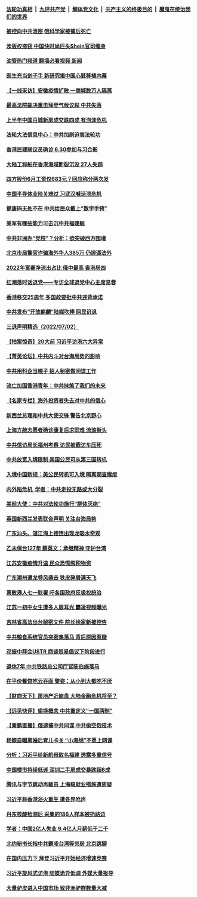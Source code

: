 ####  [法轮功真相](../../../../basic/blob/master/README.md?t=07040101) &nbsp;|&nbsp; [九评共产党](../../../../9ping.md/blob/master/README.md?t=07040101) &nbsp;|&nbsp; [解体党文化](../../../../jtdwh.md/blob/master/README.md?t=07040101)  &nbsp;|&nbsp; [共产主义的终极目的](../../../../gczydzjmd.md/blob/master/README.md?t=07040101) &nbsp;|&nbsp; [魔鬼在统治我们的世界](../../../../mgztzwmdsj.md/blob/master/README.md?t=07040101) 

#### [被控向中共泄密 俄科学家被捕后死亡](../pages/nsc413/n13772686.md?t=07040101) 

#### [涉版权盗窃 中国快时尚巨头Shein官司缠身](../pages/nsc413/n13772674.md?t=07040101) 

#### [油管热门频道 翻墙必看视频 新闻](http://45.76.130.85:81/youtube.html?07040101)

#### [医生充当刽子手 新研究揭中国心脏移植内幕](../pages/nsc413/n13772291.md?t=07040101) 

#### [【一线采访】安徽疫情扩散 一商城数万人隔离](../pages/nsc413/n13772567.md?t=07040101) 

#### [最高法院裁决重击拜登气候议程 中共失落](../pages/nsc413/n13772409.md?t=07040101) 

#### [上半年中国百城新房成交跌四成 有泡沫危机](../pages/nsc413/n13772559.md?t=07040101) 

#### [法轮大法信息中心：中共加剧迫害法轮功](../pages/nsc413/n13772403.md?t=07040101) 

#### [香港民建联议员确诊 6.30参加与习合影](../pages/nsc413/n13772533.md?t=07040101) 

#### [大陆工程船在香港海域断裂沉没 27人失踪](../pages/nsc413/n13772484.md?t=07040101) 

#### [四方股份6月工资仅683元？回应称分两次发](../pages/nsc413/n13772458.md?t=07040101) 


#### [中国半导体业险关难过 习武汉喊话泄危机](../pages/nsc413/n13772457.md?t=07040101) 

#### [健康码无处不在 中共给民众戴上“数字手铐”](../pages/nsc413/n13770980.md?t=07040101) 

#### [美军有哪些能力可击沉中共福建舰](../pages/nsc413/n13768157.md?t=07040101) 

#### [中共非洲办“党校”？分析：欲突破西方围堵](../pages/nsc413/n13772412.md?t=07040101) 

#### [北京市局警官诈骗海外华人385万 仍逍遥法外](../pages/nsc413/n13772231.md?t=07040101) 

#### [2022年富豪净流出占比 俄中最高 香港居四](../pages/nsc413/n13772440.md?t=07040101) 

#### [红潮落时话退党——专访全球退党中心主席易蓉](../pages/nsc413/n13772427.md?t=07040101) 

#### [香港移交25周年 多国政要批中共违背承诺](../pages/nsc413/n13772424.md?t=07040101) 

#### [中共发布“开放麒麟”陆媒吹捧 网民讥讽](../pages/nsc413/n13772308.md?t=07040101) 

#### [三退声明精选（2022/07/02）](../pages/nsc413/n13772387.md?t=07040101) 

#### [【拍案惊奇】20大前 习近平访港六大异常](../pages/nsc413/n13772346.md?t=07040101) 

#### [【菁英论坛】中共内斗对台海局势的影响](../pages/nsc413/n13772350.md?t=07040101) 

#### [中共用科企当幌子 招人秘密做间谍工作](../pages/nsc413/n13772288.md?t=07040101) 

#### [流亡加国香港青年：中共抹煞了我们的未来](../pages/nsc413/n13772284.md?t=07040101) 

#### [【名家专栏】海外投资者失去对中共的信心](../pages/nsc413/n13772145.md?t=07040101) 

#### [新西兰总理和中共大使交锋 警告北京野心](../pages/nsc413/n13772233.md?t=07040101) 

#### [上海方舱志愿者确诊康复后求职难 流浪街头](../pages/nsc413/n13772134.md?t=07040101) 

#### [中共信访局长福州考察 访民被截访车压死](../pages/nsc413/n13772028.md?t=07040101) 

#### [中共放宽入境限制 美国公民可从第三国转机](../pages/nsc413/n13772091.md?t=07040101) 

#### [入境中国新规：美公民转机可入境 隔离期查猴痘](../pages/nsc413/n13771991.md?t=07040101) 

#### [内外陷危机  学者：中共走投无路或大分裂](../pages/nsc413/n13771996.md?t=07040101) 

#### [美前大使：中共对法轮功施行“群体灭绝”](../pages/nsc413/n13771705.md?t=07040101) 

#### [英国新西兰发表联合声明 关注台海局势](../pages/nsc413/n13772032.md?t=07040101) 

#### [广东汕头、湛江海上接连出现龙吸水奇观](../pages/nsc413/n13772011.md?t=07040101) 

#### [乙未保台127年 蔡英文：承继精神 守护台湾](../pages/nsc413/n13771967.md?t=07040101) 

#### [江苏安徽疫情升温 民众恐慌囤积物资](../pages/nsc413/n13771992.md?t=07040101) 

#### [广东潮州遭龙卷风袭击 铁皮碎屑满天飞](../pages/nsc413/n13771997.md?t=07040101) 


#### [离散港人七一联署 吁各国政府反极权统治](../pages/nsc413/n13771958.md?t=07040101) 

#### [江苏一初中女生遭多人扇耳光 霸凌视频曝光](../pages/nsc413/n13771912.md?t=07040101) 

#### [吉林省高法出台秘密文件 院长徐家新被控告](../pages/nsc413/n13771719.md?t=07040101) 

#### [中共粮食系统官员突密集落马 背后原因惹疑](../pages/nsc413/n13771806.md?t=07040101) 

#### [邓振中拜会USTR 商谈贸易倡议下阶段进行](../pages/nsc413/n13771825.md?t=07040101) 

#### [退休7年 中共铁路总公司厅官陈伯施落马](../pages/nsc413/n13771775.md?t=07040101) 

#### [在平价餐馆吃云吞面 黎姿：从小到大都吃不厌](../pages/nsc413/n13771717.md?t=07040101) 

#### [【财商天下】房地产近崩盘 大陆金融危机将至？](../pages/nsc413/n13771665.md?t=07040101) 

#### [【远见快评】偷换概念 中共重定义“一国两制”](../pages/nsc413/n13771721.md?t=07040101) 

#### [【秦鹏直播】俄逮捕中共间谍 中共偷空俄技术](../pages/nsc413/n13771492.md?t=07040101) 

#### [杨颖自曝离婚后育儿卡关 “小海绵”不愿上网课](../pages/nsc413/n13771679.md?t=07040101) 

#### [分析：习近平给新航母取名福建 透露多重信号](../pages/nsc413/n13771662.md?t=07040101) 

#### [中国楼市持续低迷 深圳二手房成交暴跌超6成](../pages/nsc413/n13771693.md?t=07040101) 

#### [腾讯与字节跳动再裁员 上海稳就业措施遭质疑](../pages/nsc413/n13771622.md?t=07040101) 

#### [习近平称香港浴火重生 遭各界呛声](../pages/nsc413/n13771642.md?t=07040101) 

#### [丹东核酸检测后 采集的186人样本被扔路边](../pages/nsc413/n13771666.md?t=07040101) 

#### [学者：中国2亿人失业 9.4亿人月薪低于二千](../pages/nsc413/n13771649.md?t=07040101) 

#### [北约秘书长指中共霸凌台湾等邻居 北京跳脚](../pages/nsc413/n13771677.md?t=07040101) 

#### [在国内压力下 拜登习近平开始经济增速竞赛](../pages/nsc413/n13771658.md?t=07040101) 

#### [习近平旋风式访港 陆媒诡异低调 外媒大量报导](../pages/nsc413/n13771454.md?t=07040101) 

#### [大量驴皮进入中国市场 致非洲驴群数量大减](../pages/nsc413/n13771644.md?t=07040101) 

<img src='http://gfw-breaker.win/goodnews/indexes/nsc413.md' width='0px' height='0px'/>
